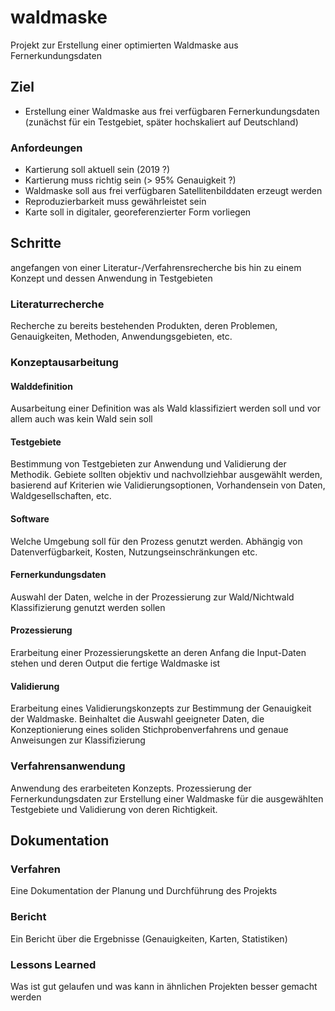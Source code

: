 # waldmaske
Projekt zur Erstellung einer optimierten Waldmaske aus Fernerkundungsdaten


## Ziel
- Erstellung einer Waldmaske aus frei verfügbaren Fernerkundungsdaten 
(zunächst für ein Testgebiet, später hochskaliert auf Deutschland)

### Anfordeungen 
- Kartierung soll aktuell sein (2019 ?) 
- Kartierung muss richtig sein (> 95% Genauigkeit ?)
- Waldmaske soll aus frei verfügbaren Satellitenbilddaten erzeugt werden
- Reproduzierbarkeit muss gewährleistet sein
- Karte soll in digitaler, georeferenzierter Form vorliegen


## Schritte
angefangen von einer Literatur-/Verfahrensrecherche bis hin zu einem Konzept und dessen Anwendung in Testgebieten

### Literaturrecherche
Recherche zu bereits bestehenden Produkten, deren Problemen, Genauigkeiten, Methoden, Anwendungsgebieten, etc.


### Konzeptausarbeitung

#### Walddefinition
Ausarbeitung einer Definition was als Wald klassifiziert werden soll und vor allem auch was kein Wald sein soll

#### Testgebiete
Bestimmung von Testgebieten zur Anwendung und Validierung der Methodik. Gebiete sollten objektiv und nachvollziehbar ausgewählt werden, basierend auf Kriterien wie Validierungsoptionen, Vorhandensein von Daten, Waldgesellschaften, etc.

#### Software
Welche Umgebung soll für den Prozess genutzt werden. Abhängig von Datenverfügbarkeit, Kosten, Nutzungseinschränkungen etc.

#### Fernerkundungsdaten
Auswahl der Daten, welche in der Prozessierung zur Wald/Nichtwald Klassifizierung genutzt werden sollen

#### Prozessierung
Erarbeitung einer Prozessierungskette an deren Anfang die Input-Daten stehen und deren Output die fertige Waldmaske ist

#### Validierung
Erarbeitung eines Validierungskonzepts zur Bestimmung der Genauigkeit der Waldmaske. Beinhaltet die Auswahl geeigneter Daten, die Konzeptionierung eines soliden Stichprobenverfahrens und genaue Anweisungen zur Klassifizierung


### Verfahrensanwendung
Anwendung des erarbeiteten Konzepts. Prozessierung der Fernerkundungsdaten zur Erstellung einer Waldmaske für die ausgewählten Testgebiete und Validierung von deren Richtigkeit.

## Dokumentation

### Verfahren
Eine Dokumentation der Planung und Durchführung des Projekts

### Bericht
Ein Bericht über die Ergebnisse (Genauigkeiten, Karten, Statistiken)

### Lessons Learned
Was ist gut gelaufen und was kann in ähnlichen Projekten besser gemacht werden


